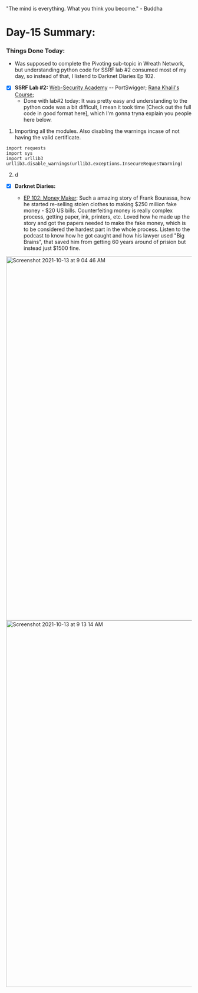 "The mind is everything. What you think you become." - Buddha

# Day-15 Summary:

### Things Done Today:

- Was supposed to complete the Pivoting sub-topic in Wreath Network, but understanding python code for SSRF lab #2 consumed most of my day, so instead of that, I listend to Darknet Diaries Ep 102. 

- [X] **SSRF Lab #2:** [Web-Security Academy](https://portswigger.net/web-security/ssrf/lab-basic-ssrf-against-backend-system) -- PortSwigger; [Rana Khalil's Course](https://ranakhalil.teachable.com/);
  - Done with lab#2 today: It was pretty easy and understanding to the python code was a bit difficult, I mean it took time [Check out the full code in good format here], which I'm gonna tryna explain you people here below.

1. Importing all the modules. Also disabling the warnings incase of not having the valid certificate.

```
import requests
import sys
import urllib3
urllib3.disable_warnings(urllib3.exceptions.InsecureRequestWarning)
```
2. d

- [X] **Darknet Diaries:**

  - [EP 102: Money Maker](https://darknetdiaries.com/episode/102/): Such a amazing story of Frank Bourassa, how he started re-selling stolen clothes to making $250 million fake money - $20 US bills. Counterfeiting money is really complex process, getting paper, ink, printers, etc. Loved how he made up the story and got the papers needed to make the fake money, which is to be considered the hardest part in the whole process. Listen to the podcast to know how he got caught and how his lawyer used "Big Brains", that saved him from getting 60 years around of prision but instead just $1500 fine. 

<img width="986" alt="Screenshot 2021-10-13 at 9 04 46 AM" src="https://user-images.githubusercontent.com/56188454/137075127-22b93151-a6c7-41f3-b27e-e87093eb7055.png">
<img width="993" alt="Screenshot 2021-10-13 at 9 13 14 AM" src="https://user-images.githubusercontent.com/56188454/137075137-f254f903-6921-4d46-8e7b-d92cbf00dbfe.png">
